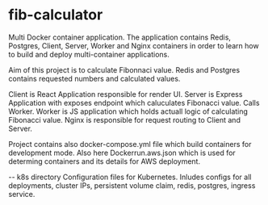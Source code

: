 # fib-calculator

Multi Docker container application.
The application contains Redis, Postgres, Client, Server, Worker and Nginx containers in order to learn how to build and deploy multi-container applications.

Aim of this project is to calculate Fibonnaci value.
Redis and Postgres contains requested numbers and calculated values.

Client is React Application responsible for render UI.
Server is Express Application with exposes endpoint which caluculates Fibonacci value. Calls Worker.
Worker is JS application which holds actuall logic of calculating Fibonacci value.
Nginx is responsible for request routing to Client and Server.

Project contains also docker-compose.yml file which build containers for development mode.
Also here Dockerrun.aws.json which is used for determing containers and its details for AWS deployment.


--  k8s directory
Configuration files for Kubernetes. Inludes configs for all deployments, cluster IPs, persistent volume claim, redis, postgres, ingress service.